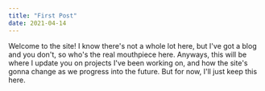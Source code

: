 ```yaml
---
title: "First Post"
date: 2021-04-14
---
```


Welcome to the site! I know there's not a whole lot here, but I've got a blog and you don't, so who's the real mouthpiece here. Anyways, this will be where I update you on projects I've been working on, and how the site's gonna change as we progress into the future. But for now, I'll just keep this here.